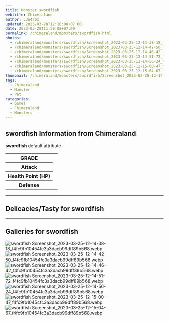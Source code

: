 ```yaml
---
title: Monster swordfish
webtitle: Chimeraland
author: L3n4r0x
updated: 2023-03-28T12:10:08+07:00
date: 2023-03-28T11:59:08+07:00
permalink: /chimeraland/monsters/swordfish.html
photos:
  - /chimeraland/monsters/swordfish/Screenshot_2023-03-25-12-14-38-18_f4fc9fb10454fc3a3dacb99dff89b568.webp
  - /chimeraland/monsters/swordfish/Screenshot_2023-03-25-12-14-42-50_f4fc9fb10454fc3a3dacb99dff89b568.webp
  - /chimeraland/monsters/swordfish/Screenshot_2023-03-25-12-14-46-42_f4fc9fb10454fc3a3dacb99dff89b568.webp
  - /chimeraland/monsters/swordfish/Screenshot_2023-03-25-12-14-51-72_f4fc9fb10454fc3a3dacb99dff89b568.webp
  - /chimeraland/monsters/swordfish/Screenshot_2023-03-25-12-14-56-24_f4fc9fb10454fc3a3dacb99dff89b568.webp
  - /chimeraland/monsters/swordfish/Screenshot_2023-03-25-12-15-00-47_f4fc9fb10454fc3a3dacb99dff89b568.webp
  - /chimeraland/monsters/swordfish/Screenshot_2023-03-25-12-15-04-67_f4fc9fb10454fc3a3dacb99dff89b568.webp
thumbnail: /chimeraland/monsters/swordfish/Screenshot_2023-03-25-12-14-38-18_f4fc9fb10454fc3a3dacb99dff89b568.webp
tags:
  - Chimeraland
  - Monster
  - Pet
categories:
  - Games
  - Chimeraland
  - Monsters
---
```


<section id="bootstrap-wrapper"><link rel="stylesheet" href="https://rawcdn.githack.com/dimaslanjaka/Web-Manajemen/0c3b5aa1813bd4abcd2c11bf3e37928b15c28664/css/bootstrap-5-3-0-alpha3-wrapper.css"/><h2 id="attribute">swordfish Information from Chimeraland</h2><p><b>swordfish</b> default attribute <table><tr><th>GRADE</th><td></td></tr><tr><th>Attack</th><td></td></tr><tr><th>Health Point (HP)</th><td></td></tr><tr><th>Defense</th><td></td></tr></table></p><hr/><h2 id="delicacies">Delicacies/Tasty for swordfish</h2><div class="text-white bg-dark"></div><hr/><div id="gallery"><h2>Galleries for swordfish</h2><div class="row"><div class="col-lg-6 col-12"><img src="/chimeraland/monsters/swordfish/Screenshot_2023-03-25-12-14-38-18_f4fc9fb10454fc3a3dacb99dff89b568.webp" alt="swordfish Screenshot_2023-03-25-12-14-38-18_f4fc9fb10454fc3a3dacb99dff89b568.webp"/></div><div class="col-lg-6 col-12"><img src="/chimeraland/monsters/swordfish/Screenshot_2023-03-25-12-14-42-50_f4fc9fb10454fc3a3dacb99dff89b568.webp" alt="swordfish Screenshot_2023-03-25-12-14-42-50_f4fc9fb10454fc3a3dacb99dff89b568.webp"/></div><div class="col-lg-6 col-12"><img src="/chimeraland/monsters/swordfish/Screenshot_2023-03-25-12-14-46-42_f4fc9fb10454fc3a3dacb99dff89b568.webp" alt="swordfish Screenshot_2023-03-25-12-14-46-42_f4fc9fb10454fc3a3dacb99dff89b568.webp"/></div><div class="col-lg-6 col-12"><img src="/chimeraland/monsters/swordfish/Screenshot_2023-03-25-12-14-51-72_f4fc9fb10454fc3a3dacb99dff89b568.webp" alt="swordfish Screenshot_2023-03-25-12-14-51-72_f4fc9fb10454fc3a3dacb99dff89b568.webp"/></div><div class="col-lg-6 col-12"><img src="/chimeraland/monsters/swordfish/Screenshot_2023-03-25-12-14-56-24_f4fc9fb10454fc3a3dacb99dff89b568.webp" alt="swordfish Screenshot_2023-03-25-12-14-56-24_f4fc9fb10454fc3a3dacb99dff89b568.webp"/></div><div class="col-lg-6 col-12"><img src="/chimeraland/monsters/swordfish/Screenshot_2023-03-25-12-15-00-47_f4fc9fb10454fc3a3dacb99dff89b568.webp" alt="swordfish Screenshot_2023-03-25-12-15-00-47_f4fc9fb10454fc3a3dacb99dff89b568.webp"/></div><div class="col-lg-6 col-12"><img src="/chimeraland/monsters/swordfish/Screenshot_2023-03-25-12-15-04-67_f4fc9fb10454fc3a3dacb99dff89b568.webp" alt="swordfish Screenshot_2023-03-25-12-15-04-67_f4fc9fb10454fc3a3dacb99dff89b568.webp"/></div></div></div></section>